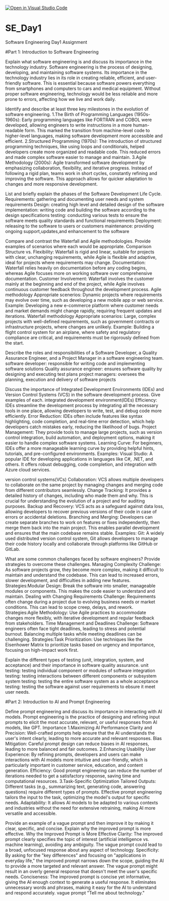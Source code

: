 [![Open in Visual Studio Code](https://classroom.github.com/assets/open-in-vscode-2e0aaae1b6195c2367325f4f02e2d04e9abb55f0b24a779b69b11b9e10269abc.svg)](https://classroom.github.com/online_ide?assignment_repo_id=15584003&assignment_repo_type=AssignmentRepo)
# SE_Day1
Software Engineering Day1 Assignment

#Part 1: Introduction to Software Engineering

Explain what software engineering is and discuss its importance in the technology industry.
Software engineering is the process of designing, developing, and maintaining software systems. 
Its importance in the technology industry lies in its role in creating reliable, efficient, and user-friendly software. This is essential because software powers everything from smartphones and computers to cars and medical equipment. Without proper software engineering, technology would be less reliable and more prone to errors, affecting how we live and work daily.


Identify and describe at least three key milestones in the evolution of software engineering.
1.The Birth of Programming Languages (1950s-1960s): Early programming languages like FORTRAN and COBOL were developed, allowing engineers to write instructions in a more human-readable form. This marked the transition from machine-level code to higher-level languages, making software development more accessible and efficient.
2.Structured Programming (1970s): The introduction of structured programming techniques, like using loops and conditionals, helped developers create more organized and readable code. This reduced errors and made complex software easier to manage and maintain.
3.Agile Methodology (2000s): Agile transformed software development by emphasizing collaboration, flexibility, and iterative progress. Instead of following a rigid plan, teams work in short cycles, constantly refining and improving the software. This approach allows for quicker adaptation to changes and more responsive development.

List and briefly explain the phases of the Software Development Life Cycle.
Requirements: gathering and documenting user needs and system requirements 
Design: creating high level and detailed design of the software
implementation: writing code and building the software according to the design specifications 
testing: conducting various tests to ensure the software meets quality standards and functional requirements 
Deployment: releasing to the software to users or customers 
maintenance: providing ongoing support,updates,and enhancement to the software 


Compare and contrast the Waterfall and Agile methodologies. Provide examples of scenarios where each would be appropriate.
Comparison 
Structure vs. Flexibility: Waterfall is rigid and linear, suitable for projects with clear, unchanging requirements, while Agile is flexible and adaptive, ideal for projects where requirements may change.
Documentation: Waterfall relies heavily on documentation before any coding begins, whereas Agile focuses more on working software over comprehensive documentation.
Customer Involvement: Waterfall involves the customer mainly at the beginning and end of the project, while Agile involves continuous customer feedback throughout the development process.
Agile methodology 
Appropriate scenerios:
Dynamic projects where requirements may evolve over time, such as developing a new mobile app or web service.
Example: Developing a new e-commerce platform where customer needs and market demands might change rapidly, requiring frequent updates and iterations.
Waterfall methodology 
Appropriate scenarios:
Large, complex projects with well-defined requirements, such as government contracts or infrastructure projects, where changes are unlikely.
Example: Building a flight control system for an airplane, where safety and regulatory compliance are critical, and requirements must be rigorously defined from the start.


Describe the roles and responsibilities of a Software Developer, a Quality Assurance Engineer, and a Project Manager in a software engineering team.
software developer: responsible for writing code and implementing software solutions 
Quality assurance engineer: ensures software quality by designing and executing test plans
project managers: oversees the planning, execution and delivery of software projects 


Discuss the importance of Integrated Development Environments (IDEs) and Version Control Systems (VCS) in the software development process. Give examples of each.
integrated development environment(IDEs)
Efficiency: IDEs streamline the development process by integrating all the necessary tools in one place, allowing developers to write, test, and debug code more efficiently.
Error Reduction: IDEs often include features like syntax highlighting, code completion, and real-time error detection, which help developers catch mistakes early, reducing the likelihood of bugs.
Project Management: They provide tools to manage large projects, such as version control integration, build automation, and deployment options, making it easier to handle complex software systems.
Learning Curve: For beginners, IDEs offer a more manageable learning curve by providing helpful hints, tutorials, and pre-configured environments.
Examples:
Visual Studio: A popular IDE for developing applications in languages like C#, .NET, and others. It offers robust debugging, code completion, and integration with Azure cloud services.

version control systems(VCs)
Collaboration: VCS allows multiple developers to collaborate on the same project by managing changes and merging code from different contributors seamlessly.
Change Tracking: It provides a detailed history of changes, including who made them and why. This is crucial for understanding the evolution of a project and for auditing purposes.
Backup and Recovery: VCS acts as a safeguard against data loss, allowing developers to recover previous versions of their code in case of errors or accidental deletions.
Branching and Merging: Developers can create separate branches to work on features or fixes independently, then merge them back into the main project. This enables parallel development and ensures that the main codebase remains stable.
Examples:
Git: A widely used distributed version control system, Git allows developers to manage their code history locally and collaborate through platforms like GitHub or GitLab.


What are some common challenges faced by software engineers? Provide strategies to overcome these challenges.
Managing Complexity
Challenge: As software projects grow, they become more complex, making it difficult to maintain and understand the codebase. This can lead to increased errors, slower development, and difficulties in adding new features.
Strategies:Modular Design: Break the software into smaller, manageable modules or components. This makes the code easier to understand and maintain.
Dealing with Changing Requirements
Challenge: Requirements often change during a project due to evolving business needs or market conditions. This can lead to scope creep, delays, and rework.
Strategies:Agile Methodology: Use Agile practices to accommodate changes more flexibly, with iterative development and regular feedback from stakeholders.
Time Management and Deadlines
Challenge: Software engineers often face tight deadlines, leading to stress and potential burnout. Balancing multiple tasks while meeting deadlines can be challenging.
Strategies:Task Prioritization: Use techniques like the Eisenhower Matrix to prioritize tasks based on urgency and importance, focusing on high-impact work first.

Explain the different types of testing (unit, integration, system, and acceptance) and their importance in software quality assurance.
unit testing: testing individual component or modules of software 
integration testing: testing interactions between different components or subsystem 
system testing: testing the entire software system as a whole
acceptance testing: testing the software against user requirements to ebsure it meet user needs.


#Part 2: Introduction to AI and Prompt Engineering


Define prompt engineering and discuss its importance in interacting with AI models.
Prompt engineering is the practice of designing and refining input prompts to elicit the most accurate, relevant, or useful responses from AI models, like GPT.
Importance 
1.Maximizing AI Performance
Clarity and Precision: Well-crafted prompts help ensure that the AI understands the user's intent clearly, leading to more accurate and relevant responses.
Bias Mitigation: Careful prompt design can reduce biases in AI responses, leading to more balanced and fair outcomes.
2.Enhancing Usability
User Experience: By refining prompts, developers and users can make interactions with AI models more intuitive and user-friendly, which is particularly important in customer service, education, and content generation.
Efficiency: Good prompt engineering can reduce the number of iterations needed to get a satisfactory response, saving time and computational resources.
3.Task-Specific Optimization
Tailored Outputs: Different tasks (e.g., summarizing text, generating code, answering questions) require different types of prompts. Effective prompt engineering tailors the input to the task, optimizing the model's output for specific needs.
Adaptability: It allows AI models to be adapted to various contexts and industries without the need for extensive retraining, making AI more versatile and accessible.


Provide an example of a vague prompt and then improve it by making it clear, specific, and concise. Explain why the improved prompt is more effective.
Why the Improved Prompt is More Effective
Clarity: The improved prompt clearly specifies the topic of interest (artificial intelligence vs. machine learning), avoiding any ambiguity. The vague prompt could lead to a broad, unfocused response about any aspect of technology.
Specificity: By asking for the "key differences" and focusing on "applications in everyday life," the improved prompt narrows down the scope, guiding the AI to provide a more targeted and relevant answer. The vague prompt might result in an overly general response that doesn't meet the user's specific needs.
Conciseness: The improved prompt is concise yet informative, giving the AI enough context to generate a useful response. It eliminates unnecessary words and phrases, making it easy for the AI to understand and respond accurately.
vague prompt 
"Tell me about technology."
